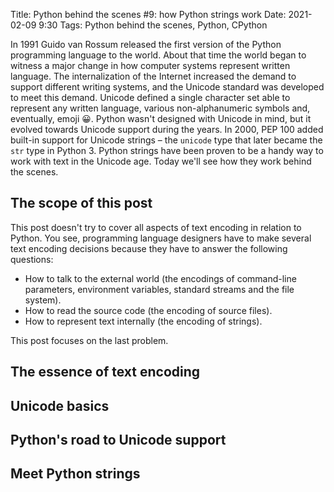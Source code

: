 Title: Python behind the scenes #9: how Python strings work
Date: 2021-02-09 9:30
Tags: Python behind the scenes, Python, CPython

In 1991 Guido van Rossum released the first version of the Python programming language to the world. About that time the world began to witness a major change in how computer systems represent written language. The internalization of the Internet increased the demand to support different writing systems, and the Unicode standard was developed to meet this demand. Unicode defined a single character set able to represent any written language, various non-alphanumeric symbols and, eventually, emoji 😀. Python wasn't designed with Unicode in mind, but it evolved towards Unicode support during the years. In 2000, PEP 100 added built-in support for Unicode strings – the `unicode` type that later became the `str` type in Python 3. Python strings have been proven to be a handy way to work with text in the Unicode age. Today we'll see how they work behind the scenes.

## The scope of this post

This post doesn't try to cover all aspects of text encoding in relation to Python. You see, programming language designers have to make several text encoding decisions because they have to answer the following questions:

* How to talk to the external world (the encodings of command-line parameters, environment variables, standard streams and the file system).
* How to read the source code (the encoding of source files).
* How to represent text internally (the encoding of strings).

This post focuses on the last problem.

## The essence of text encoding

## Unicode basics

## Python's road to Unicode support

## Meet Python strings